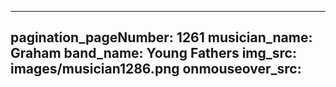 ------
pagination_pageNumber: 1261
musician_name: Graham
band_name: Young Fathers
img_src: images/musician1286.png
onmouseover_src: 
------